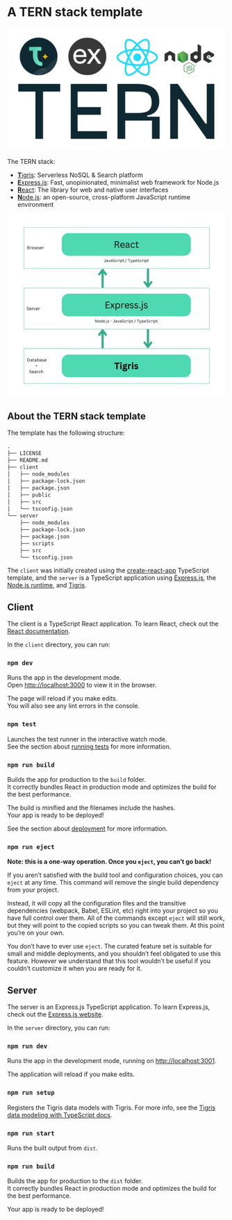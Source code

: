 # A TERN stack template

![The TERN stack logo - Tigris, Express.js, React, and Node.js](./tern-logo-transparent-bg.png)

The TERN stack:

- [**T**igris](https://www.tigrisdata.com): Serverless NoSQL & Search platform
- [**E**xpress.js](https://expressjs.com/): Fast, unopinionated, minimalist web
  framework for Node.js
- [**R**eact](https://react.dev/): The library for web and native user
  interfaces
- [**N**ode.js](https://nodejs.org): an open-source, cross-platform JavaScript
  runtime environment

![The TERN stack architecture -  - Tigris, Express.js, React, and Node.js](./tern-stack.png)

## About the TERN stack template

The template has the following structure:

```
.
├── LICENSE
├── README.md
├── client
│   ├── node_modules
│   ├── package-lock.json
│   ├── package.json
│   ├── public
│   ├── src
│   └── tsconfig.json
└── server
    ├── node_modules
    ├── package-lock.json
    ├── package.json
    ├── scripts
    ├── src
    └── tsconfig.json
```

The `client` was initially created using the
[create-react-app](https://github.com/facebook/create-react-app) TypeScript
template, and the `server` is a TypeScript application using
[Express.js](https://expressjs.com/), the [Node.js runtime](https://nodejs.org),
and [Tigris](https://www.tigrisdata.com).

## Client

The client is a TypeScript React application. To learn React, check out the
[React documentation](https://reactjs.org/).

In the `client` directory, you can run:

### `npm dev`

Runs the app in the development mode.\
Open [http://localhost:3000](http://localhost:3000) to view it in the browser.

The page will reload if you make edits.\
You will also see any lint errors in the console.

### `npm test`

Launches the test runner in the interactive watch mode.\
See the section about [running tests](https://facebook.github.io/create-react-app/docs/running-tests)
for more information.

### `npm run build`

Builds the app for production to the `build` folder.\
It correctly bundles React in production mode and optimizes the build for the best
performance.

The build is minified and the filenames include the hashes.\
Your app is ready to be deployed!

See the section about
[deployment](https://facebook.github.io/create-react-app/docs/deployment) for
more information.

### `npm run eject`

**Note: this is a one-way operation. Once you `eject`, you can’t go back!**

If you aren’t satisfied with the build tool and configuration choices, you can
`eject` at any time. This command will remove the single build dependency from
your project.

Instead, it will copy all the configuration files and the transitive
dependencies (webpack, Babel, ESLint, etc) right into your project so you have
full control over them. All of the commands except `eject` will still work, but
they will point to the copied scripts so you can tweak them. At this point
you’re on your own.

You don’t have to ever use `eject`. The curated feature set is suitable for
small and middle deployments, and you shouldn’t feel obligated to use this
feature. However we understand that this tool wouldn’t be useful if you couldn’t
customize it when you are ready for it.

## Server

The server is an Express.js TypeScript application. To learn Express.js, check
out the [Express.js website](https://expressjs.com/).

In the `server` directory, you can run:

### `npm run dev`

Runs the app in the development mode, running on
[http://localhost:3001](http://localhost:3001).

The application will reload if you make edits.

### `npm run setup`

Registers the Tigris data models with Tigris. For more info, see the
[Tigris data modeling with TypeScript docs](https://www.tigrisdata.com/docs/sdkstools/typescript/database/datamodel/).

### `npm run start`

Runs the built output from `dist`.

### `npm run build`

Builds the app for production to the `dist` folder.\
It correctly bundles React in production mode and optimizes the build for the best
performance.

Your app is ready to be deployed!
